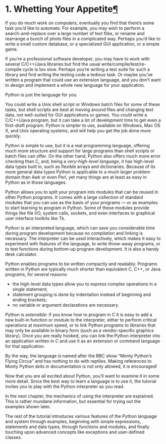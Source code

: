 <h1>1. Whetting Your Appetite<a class="headerlink" href="#whetting-your-appetite" title="Permalink to this headline">¶</a></h1>
<p>If you do much work on computers, eventually you find that there’s some task
you’d like to automate.  For example, you may wish to perform a
search-and-replace over a large number of text files, or rename and rearrange a
bunch of photo files in a complicated way. Perhaps you’d like to write a small
custom database, or a specialized GUI application, or a simple game.</p>
<p>If you’re a professional software developer, you may have to work with several
C/C++/Java libraries but find the usual write/compile/test/re-compile cycle is
too slow.  Perhaps you’re writing a test suite for such a library and find
writing the testing code a tedious task.  Or maybe you’ve written a program that
could use an extension language, and you don’t want to design and implement a
whole new language for your application.</p>
<p>Python is just the language for you.</p>
<p>You could write a Unix shell script or Windows batch files for some of these
tasks, but shell scripts are best at moving around files and changing text data,
not well-suited for GUI applications or games. You could write a C/C++/Java
program, but it can take a lot of development time to get even a first-draft
program.  Python is simpler to use, available on Windows, Mac OS X, and Unix
operating systems, and will help you get the job done more quickly.</p>
<p>Python is simple to use, but it is a real programming language, offering much
more structure and support for large programs than shell scripts or batch files
can offer.  On the other hand, Python also offers much more error checking than
C, and, being a <em>very-high-level language</em>, it has high-level data types built
in, such as flexible arrays and dictionaries.  Because of its more general data
types Python is applicable to a much larger problem domain than Awk or even
Perl, yet many things are at least as easy in Python as in those languages.</p>
<p>Python allows you to split your program into modules that can be reused in other
Python programs.  It comes with a large collection of standard modules that you
can use as the basis of your programs — or as examples to start learning to
program in Python.  Some of these modules provide things like file I/O, system
calls, sockets, and even interfaces to graphical user interface toolkits like
Tk.</p>
<p>Python is an interpreted language, which can save you considerable time during
program development because no compilation and linking is necessary.  The
interpreter can be used interactively, which makes it easy to experiment with
features of the language, to write throw-away programs, or to test functions
during bottom-up program development. It is also a handy desk calculator.</p>
<p>Python enables programs to be written compactly and readably.  Programs written
in Python are typically much shorter than equivalent C,  C++, or Java programs,
for several reasons:</p>
<ul class="simple">
<li>the high-level data types allow you to express complex operations in a single
statement;</li>
<li>statement grouping is done by indentation instead of beginning and ending
brackets;</li>
<li>no variable or argument declarations are necessary.</li>
</ul>
<p>Python is <em>extensible</em>: if you know how to program in C it is easy to add a new
built-in function or module to the interpreter, either to perform critical
operations at maximum speed, or to link Python programs to libraries that may
only be available in binary form (such as a vendor-specific graphics library).
Once you are really hooked, you can link the Python interpreter into an
application written in C and use it as an extension or command language for that
application.</p>
<p>By the way, the language is named after the BBC show “Monty Python’s Flying
Circus” and has nothing to do with reptiles.  Making references to Monty
Python skits in documentation is not only allowed, it is encouraged!</p>
<p>Now that you are all excited about Python, you’ll want to examine it in some
more detail.  Since the best way to learn a language is to use it, the tutorial
invites you to play with the Python interpreter as you read.</p>
<p>In the next chapter, the mechanics of using the interpreter are explained.  This
is rather mundane information, but essential for trying out the examples shown
later.</p>
<p>The rest of the tutorial introduces various features of the Python language and
system through examples, beginning with simple expressions, statements and data
types, through functions and modules, and finally touching upon advanced
concepts like exceptions and user-defined classes.</p>
</div>
